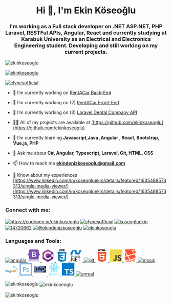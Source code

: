 <h1 align="center">Hi 👋, I'm Ekin Köseoğlu</h1>
<h3 align="center">I'm working as a Full stack developer on .NET ASP.NET, PHP Laravel, RESTFul APIs, Angular, React and currently studying at Karabuk University as an Electrical and Electronics Engineering student. Developing and still working on my current projects.</h3>

<p align="left"> <img src="https://komarev.com/ghpvc/?username=ekinkoseoglu&label=Profile%20views&color=0e75b6&style=flat" alt="ekinkoseoglu" /> </p>

<p align="left"> <a href="https://github.com/ryo-ma/github-profile-trophy"><img src="https://github-profile-trophy.vercel.app/?username=ekinkoseoglu" alt="ekinkoseoglu" /></a> </p>

<p align="left"> <a href="https://twitter.com/clynesofficial" target="blank"><img src="https://img.shields.io/twitter/follow/clynesofficial?logo=twitter&style=for-the-badge" alt="clynesofficial" /></a> </p>

- 🔭 I’m currently working on [RentACar Back-End](https://github.com/ekinkoseoglu/ReCapProject)

- 🔭 I’m currently working on (2) [RentACar Front-End](https://github.com/ekinkoseoglu/ReCap-Frontend)

- 🔭 I’m currently working on (3) [Laravel Dental Company API](https://github.com/Base-Entertainment/WordpressTestAPI)

- 👨‍💻 All of my projects are available at [https://github.com/ekinkoseoglu](https://github.com/ekinkoseoglu)

- 🌱 I’m currently learning **Javascript,Java ,Angular , React, Bootstrap, Vue.js, PHP**

- 💬 Ask me about **C#, Angular, Typescript, Laravel, Git, HTML, CSS**

- 📫 How to reach me **ekindenizkoseoglu@gmail.com**

- 📄 Know about my experiences [https://www.linkedin.com/in/koseogluekin/details/featured/1635488573313/single-media-viewer/](https://www.linkedin.com/in/koseogluekin/details/featured/1635488573313/single-media-viewer/)


<h3 align="left">Connect with me:</h3>
<p align="left">
<a href="https://codepen.io/ekinkoseoglu" target="blank"><img align="center" src="https://raw.githubusercontent.com/rahuldkjain/github-profile-readme-generator/master/src/images/icons/Social/codepen.svg" alt="https://codepen.io/ekinkoseoglu" height="30" width="40" /></a>
<a href="https://twitter.com/clynesofficial" target="blank"><img align="center" src="https://raw.githubusercontent.com/rahuldkjain/github-profile-readme-generator/master/src/images/icons/Social/twitter.svg" alt="clynesofficial" height="30" width="40" /></a>
<a href="https://linkedin.com/in/koseogluekin" target="blank"><img align="center" src="https://raw.githubusercontent.com/rahuldkjain/github-profile-readme-generator/master/src/images/icons/Social/linked-in-alt.svg" alt="koseogluekin" height="30" width="40" /></a>
<a href="https://stackoverflow.com/users/14720662" target="blank"><img align="center" src="https://raw.githubusercontent.com/rahuldkjain/github-profile-readme-generator/master/src/images/icons/Social/stack-overflow.svg" alt="14720662" height="30" width="40" /></a>
<a href="	https://medium.com/@ekinkoseoglu" target="blank"><img align="center" src="	https://medium.com/@ekinkoseoglu" alt="@ekindenizkoseoglu" height="30" width="40" /></a>
<a href="https://www.hackerrank.com/ekinkoseoglu" target="blank"><img align="center" src="https://raw.githubusercontent.com/rahuldkjain/github-profile-readme-generator/master/src/images/icons/Social/hackerrank.svg" alt="ekinkoseoglu" height="30" width="40" /></a>
</p>

<h3 align="left">Languages and Tools:</h3>
<p align="left"> <a href="https://angular.io" target="_blank" rel="noreferrer"> <img src="https://angular.io/assets/images/logos/angular/angular.svg" alt="angular" width="40" height="40"/> </a> <a href="https://getbootstrap.com" target="_blank" rel="noreferrer"> <img src="https://raw.githubusercontent.com/devicons/devicon/master/icons/bootstrap/bootstrap-plain-wordmark.svg" alt="bootstrap" width="40" height="40"/> </a> <a href="https://www.w3schools.com/cs/" target="_blank" rel="noreferrer"> <img src="https://raw.githubusercontent.com/devicons/devicon/master/icons/csharp/csharp-original.svg" alt="csharp" width="40" height="40"/> </a> <a href="https://www.w3schools.com/css/" target="_blank" rel="noreferrer"> <img src="https://raw.githubusercontent.com/devicons/devicon/master/icons/css3/css3-original-wordmark.svg" alt="css3" width="40" height="40"/> </a> <a href="https://dotnet.microsoft.com/" target="_blank" rel="noreferrer"> <img src="https://raw.githubusercontent.com/devicons/devicon/master/icons/dot-net/dot-net-original-wordmark.svg" alt="dotnet" width="40" height="40"/> </a> <a href="https://git-scm.com/" target="_blank" rel="noreferrer"> <img src="https://www.vectorlogo.zone/logos/git-scm/git-scm-icon.svg" alt="git" width="40" height="40"/> </a> <a href="https://www.w3.org/html/" target="_blank" rel="noreferrer"> <img src="https://raw.githubusercontent.com/devicons/devicon/master/icons/html5/html5-original-wordmark.svg" alt="html5" width="40" height="40"/> </a> <a href="https://developer.mozilla.org/en-US/docs/Web/JavaScript" target="_blank" rel="noreferrer"> <img src="https://raw.githubusercontent.com/devicons/devicon/master/icons/javascript/javascript-original.svg" alt="javascript" width="40" height="40"/> </a> <a href="https://laravel.com/" target="_blank" rel="noreferrer"> <img src="https://raw.githubusercontent.com/devicons/devicon/master/icons/laravel/laravel-plain-wordmark.svg" alt="laravel" width="40" height="40"/> </a> <a href="https://www.microsoft.com/en-us/sql-server" target="_blank" rel="noreferrer"> <img src="https://www.svgrepo.com/show/303229/microsoft-sql-server-logo.svg" alt="mssql" width="40" height="40"/> </a> <a href="https://www.mysql.com/" target="_blank" rel="noreferrer"> <img src="https://raw.githubusercontent.com/devicons/devicon/master/icons/mysql/mysql-original-wordmark.svg" alt="mysql" width="40" height="40"/> </a> <a href="https://www.photoshop.com/en" target="_blank" rel="noreferrer"> <img src="https://raw.githubusercontent.com/devicons/devicon/master/icons/photoshop/photoshop-line.svg" alt="photoshop" width="40" height="40"/> </a> <a href="https://www.php.net" target="_blank" rel="noreferrer"> <img src="https://raw.githubusercontent.com/devicons/devicon/master/icons/php/php-original.svg" alt="php" width="40" height="40"/> </a> <a href="https://reactjs.org/" target="_blank" rel="noreferrer"> <img src="https://raw.githubusercontent.com/devicons/devicon/master/icons/react/react-original-wordmark.svg" alt="react" width="40" height="40"/> </a> <a href="https://www.typescriptlang.org/" target="_blank" rel="noreferrer"> <img src="https://raw.githubusercontent.com/devicons/devicon/master/icons/typescript/typescript-original.svg" alt="typescript" width="40" height="40"/> </a> <a href="https://unrealengine.com/" target="_blank" rel="noreferrer"> <img src="https://raw.githubusercontent.com/kenangundogan/fontisto/036b7eca71aab1bef8e6a0518f7329f13ed62f6b/icons/svg/brand/unreal-engine.svg" alt="unreal" width="40" height="40"/> </a> </p>

<p><img align="left" src="https://github-readme-stats.vercel.app/api/top-langs?username=ekinkoseoglu&show_icons=true&locale=en&layout=compact" alt="ekinkoseoglu" /></p>


<p>&nbsp;<img align="center" src="https://github-readme-stats.vercel.app/api?username=ekinkoseoglu&show_icons=true&locale=en" alt="ekinkoseoglu" /></p>

<p><img align="center" src="https://github-readme-streak-stats.herokuapp.com/?user=ekinkoseoglu&" alt="ekinkoseoglu" /></p>
